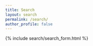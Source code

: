 ```yaml
---
title: Search
layout: search
permalink: /search/
author_profile: false
---
```

{% include search/search_form.html %}